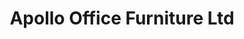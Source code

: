---
title: "Apollo Office Furniture Ltd"
url: /earls-barton/apollo-office-furniture-ltd/
shop: furniture
---